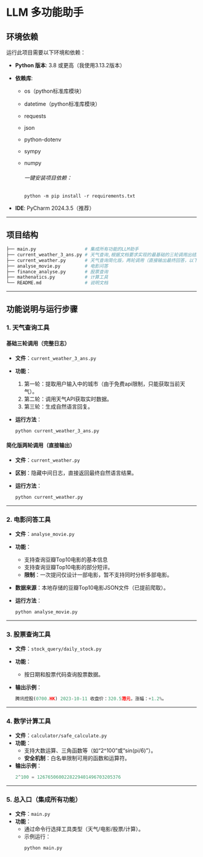 # LLM 多功能助手 

## 环境依赖

运行此项目需要以下环境和依赖：

- **Python 版本**: 3.8 或更高（我使用3.13.2版本）

- **依赖库**:

  - os（python标准库模块）

  - datetime（python标准库模块）

  - requests

  - json

  - python-dotenv

  - sympy

  - numpy

    ###### 一键安装项目依赖：

    ```
    python -m pip install -r requirements.txt
    ```

- **IDE**: PyCharm 2024.3.5（推荐）

---

## 项目结构
```bash
├── main.py                  # 集成所有功能的LLM助手
├── current_weather_3_ans.py # 天气查询,根据文档要求实现的最基础的三轮调用出结果，输出每轮结果
├── current_weather.py       # 天气查询简化版，两轮调用（直接输出最终回答，以下均同）
├── analyse_movie.py         # 电影问答
├── finance_analyse.py       # 股票查询
├── mathenatics.py           # 计算工具
└── README.md                # 说明文档
```

---

## 功能说明与运行步骤

### 1. 天气查询工具
#### 基础三轮调用（完整日志）
- **文件**：`current_weather_3_ans.py`  
- **功能**：  
  1. 第一轮：提取用户输入中的城市（由于免费api限制，只能获取当前天气）。  
  2. 第二轮：调用天气API获取实时数据。  
  3. 第三轮：生成自然语言回复。  
- **运行方法**：  
  
  ```bash
  python current_weather_3_ans.py
  ```

#### 简化版两轮调用（直接输出）
- **文件**：`current_weather.py`  
- **区别**：隐藏中间日志，直接返回最终自然语言结果。  
- **运行方法**：  
  
  ```bash
  python current_weather.py
  ```

---

### 2. 电影问答工具
- **文件**：`analyse_movie.py`  
- **功能**：  
  - 支持查询豆瓣Top10电影的基本信息
  - 支持查询豆瓣Top10电影的部分短评。  
  - **限制**：一次提问仅设计一部电影，暂不支持同时分析多部电影。  
- **数据来源**：本地存储的豆瓣Top10电影JSON文件（已提前爬取）。  
- **运行方法**：  
  
  ```bash
  python analyse_movie.py
  ```

---

### 3. 股票查询工具
- **文件**：`stock_query/daily_stock.py`  

- **功能**：  
  - 按日期和股票代码查询股票数据。  
  
- **输出示例**：  
  ```python
  腾讯控股(0700.HK) 2023-10-11 收盘价：320.5港元，涨幅：+1.2%。
  ```

---

### 4. 数学计算工具
- **文件**：`calculator/safe_calculate.py`  
- **功能**：  
  - 支持大数运算、三角函数等（如“2^100”或“sin(pi/6)”）。  
  - **安全机制**：白名单限制可用的函数和运算符。  
- **输出示例**：  
  ```python
  2^100 = 1267650600228229401496703205376
  ```

---

### 5. 总入口（集成所有功能）
- **文件**：`main.py`  
- **功能**：  
  - 通过命令行选择工具类型（天气/电影/股票/计算）。  
  - 示例运行：  
    ```bash
    python main.py 
    ```

